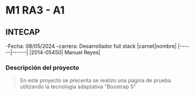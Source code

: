 # M1 RA3 - A1
## INTECAP
 -Fecha: 08/05/2024
 -carrera: Desarrollador full stack
 |carnet|nombre|
 |------|------|
 |2014-05450| Manuel Reyes|
 ### Descripción del proyecto
 > En este proyecto se precenta se
 realizo una pagina de prueba
 utilizando la tecnologia adaptativa
 "Boostrap 5"